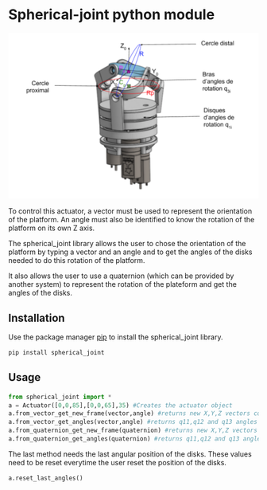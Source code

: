 # Spherical-joint python module

![Actuator description](/screenshot.png)

To control this actuator, a vector must be used to represent the orientation of the platform.
An angle must also be identified to know the rotation of the platform on its own Z axis.

The spherical_joint library allows the user to chose the orientation of the platform by typing a vector and an angle
and to get the angles of the disks needed to do this rotation of the platform.

It also allows the user to use a quaternion (which can be provided by another system) to represent the rotation of the plateform
and get the angles of the disks.

## Installation

Use the package manager [pip](https://pip.pypa.io/en/stable/) to install the spherical_joint library.
```bash
pip install spherical_joint
```

## Usage

```python
from spherical_joint import *
a = Actuator([0,0,85],[0,0,65],35) #Creates the actuator object
a.from_vector_get_new_frame(vector,angle) #returns new X,Y,Z vectors coordinates
a.from_vector_get_angles(vector,angle) #returns q11,q12 and q13 angles values
a.from_quaternion_get_new_frame(quaternion) #returns new X,Y,Z vectors coordinates
a.from_quaternion_get_angles(quaternion) #returns q11,q12 and q13 angles values
```
The last method needs the last angular position of the disks.
These values need to be reset everytime the user reset the position of the disks.
```python
a.reset_last_angles()
```
